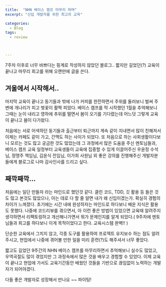 ```yaml
---
title:  "NHN 베이스 캠프 마무리 하며"
excerpt: "신입 개발자를 위한 최고의 교육"

categories:
  - Blog
tags:
  - review



---
```


7주차 이후로 너무 바쁘다는 핑계로 작성하지 않았던 블로그.. 짧지만 길었던(?) 교육이 끝나고 마무리 회고를 위해 오랜만에 글을 쓴다.

## 겨울에서 시작해서..

마지막 교육이 끝나고 동기들과 밖에 나가 커피를 한잔하면서 주위를 둘러보니 벌써 주변에 개나리가 피고 벚꽃이 활짝 피었다. 베이스 캠프를 막 시작했던 1월을 추억해보니 그때는 눈이 내리고 영하에 추위를 떨면서 봄이 오기를 기다렸는데 어느덧 그렇게 교육이 끝나고 봄이 다가왔다.

처음에는 서로 어색하던 동기들과 출근부터 퇴근까지 계속 같이 지내면서 많이 친해져서 이제는 카페도 같이 가고, 간맥도 하는 사이가 되었다. 또 처음으로 하는 사회생활이다보니 모르는 것도 많고 궁금한 것도 많았는데 그 과정에서 많은 도움을 주신 멘토님들과, 베이스 캠프 교육 일정부터 교육생들이 교육에 집중할 수 있게 이끌어주신 우윤정 수석님, 정명주 책임님, 김윤식 전임님, 이가희 사원님 외 좋은 강의를 진행해주신 개발자분들에게 블로그로 나마 감사인사를 드리고 싶다.

## 째깍째깍... 

처음에는 일단 만들자 라는 마인드로 했던것 같다. 클린 코드, TDD, 깃 활용 등 들은 것도 많고 본것도 많았으나, 아는 데로 다 할 줄 알면 내가 왜 신입이겠는가. 확실히 경험의 차이가 느껴졌다. 초기에는 시간 내에 완성하자는 마인드로 하다보니 배운 지식은 활용도 못했다. 나중에 코드리뷰를 겪으면서, 아 이런 좋은 방법이 있었으면 교육때 알려주지 생각하면서 리팩토링하고 개선해나가면서 뭐가 문제인지를 알게 되었다.( 9주차에 멘토님들과 회고를 하다보니 이게 목적이었다고 한다. 교육시스템 완벽!! )

단순한 교육에서 그치지 않고, 각종 도구를 활용하여 프로젝트 유지보수 하는 점도 알려주시고, 현업에서 나중에 겪어볼 만한 일을 미리 훈련(?)도 해주셔서 너무 좋았다.



짧고도 길었던 9주간의 NHN 베이스 캠프를 마무리하면서 추억해보니 실수도 많았고, 우역곡절도 많이 겪었지만 그 과정속에서 많은 것을 배우고 경험할 수 있었다. 이제 교육이 끝나고 현업에 가서도 교육기간동안 배웠던 것들을 기반으로 끊임없이 노력하는 개발자가 되어야겠다.



다들 좋은 개발자로 성장해서 만나요 ~~ 파이팅!